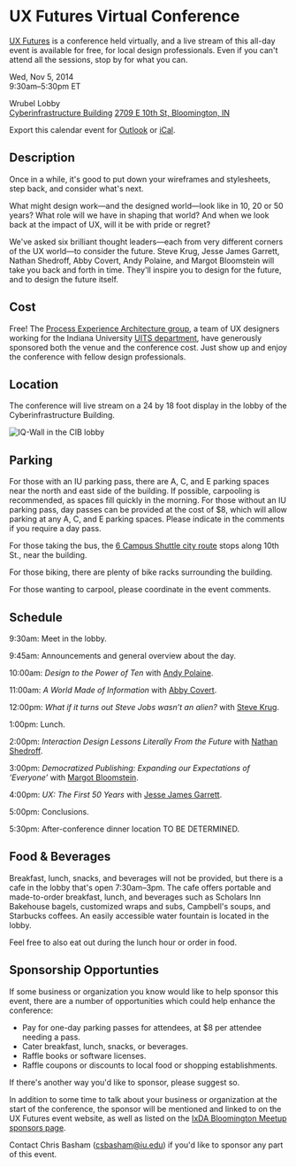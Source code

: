 # UX Futures Virtual Conference

[UX Futures](https://www.eventbrite.com/e/ux-futures-registration-12433112775) is a conference held virtually, and a live stream of this all-day event is available for free, for local design professionals. Even if you can't attend all the sessions, stop by for what you can. 

Wed, Nov 5, 2014  
9:30am–5:30pm ET

Wrubel Lobby  
[Cyberinfrastructure Building](http://it.iu.edu/cib/)
[2709 E 10th St, Bloomington, IN](https://goo.gl/maps/l4E9E)

Export this calendar event for [Outlook](http://www.meetup.com/IxDA-Bloomington/events/210477722/ical/UX+Futures+Virtual+Conference/) or [iCal](http://www.meetup.com/IxDA-Bloomington/events/210477722/ical/UX+Futures+Virtual+Conference.ics).

## Description

Once in a while, it's good to put down your wireframes and stylesheets, step back, and consider what's next.

What might design work—and the designed world—look like in 10, 20 or 50 years? What role will we have in shaping that world? And when we look back at the impact of UX, will it be with pride or regret?

We've asked six brilliant thought leaders—each from very different corners of the UX world—to consider the future. Steve Krug, Jesse James Garrett, Nathan Shedroff, Abby Covert, Andy Polaine, and Margot Bloomstein will take you back and forth in time. They'll inspire you to design for the future, and to design the future itself.

## Cost

Free! The [Process Experience Architecture group](http://pxa.iu.edu), a team of UX designers working for the Indiana University [UITS department](http://uits.iu.edu/), have generously sponsored both the venue and the conference cost. Just show up and enjoy the conference with fellow design professionals.

## Location

The conference will live stream on a 24 by 18 foot display in the lobby of the Cyberinfrastructure Building.

![IQ-Wall in the CIB lobby](https://cloud.githubusercontent.com/assets/347558/4631093/dc89a44a-53b2-11e4-9914-23996577e3c3.jpg)

## Parking

For those with an IU parking pass, there are A, C, and E parking spaces near the north and east side of the building. If possible, carpooling is recommended, as spaces fill quickly in the morning. 
For those without an IU parking pass, day passes can be provided at the cost of $8, which will allow parking at any A, C, and E parking spaces. Please indicate in the comments if you require a day pass.

For those taking the bus, the [6 Campus Shuttle city route](http://bloomingtontransit.com/6-campus-shuttle-and-6-limited-new/) stops along 10th St., near the building.

For those biking, there are plenty of bike racks surrounding the building.

For those wanting to carpool, please coordinate in the event comments.

## Schedule

9:30am: Meet in the lobby. 

9:45am: Announcements and general overview about the day.

10:00am: *Design to the Power of Ten* with [Andy Polaine](http://rosenfeldmedia.com/experts/andy-polaine).

11:00am: *A World Made of Information* with [Abby Covert](http://abbytheia.com/about/).

12:00pm: *What if it turns out Steve Jobs wasn’t an alien?* with [Steve Krug](http://rosenfeldmedia.com/experts/steve-krug).

1:00pm: Lunch.

2:00pm: *Interaction Design Lessons Literally From the Future* with [Nathan Shedroff](http://rosenfeldmedia.com/experts/nathan-shedroff).

3:00pm: *Democratized Publishing: Expanding our Expectations of ‘Everyone’* with [Margot Bloomstein](http://appropriateinc.com/).

4:00pm: *UX: The First 50 Years* with [Jesse James Garrett](http://www.jjg.net/about/).

5:00pm: Conclusions.

5:30pm: After-conference dinner location TO BE DETERMINED.

## Food & Beverages

Breakfast, lunch, snacks, and beverages will not be provided, but there is a cafe in the lobby that's open 7:30am–3pm. The cafe offers portable and made-to-order breakfast, lunch, and beverages such as Scholars Inn Bakehouse bagels, customized wraps and subs, Campbell's soups, and Starbucks coffees. An easily accessible water fountain is located in the lobby. 

Feel free to also eat out during the lunch hour or order in food.

## Sponsorship Opportunties

If some business or organization you know would like to help sponsor this event, there are a number of opportunities which could help enhance the conference:

- Pay for one-day parking passes for attendees, at $8 per attendee needing a pass. 
- Cater breakfast, lunch, snacks, or beverages. 
- Raffle books or software licenses. 
- Raffle coupons or discounts to local food or shopping establishments. 

If there's another way you'd like to sponsor, please suggest so. 

In addition to some time to talk about your business or organization at the start of the conference, the sponsor will be mentioned and linked to on the UX Futures event website, as well as listed on the [IxDA Bloomington Meetup sponsors page](http://www.meetup.com/IxDA-Bloomington/sponsors/). 

Contact Chris Basham (csbasham@iu.edu) if you'd like to sponsor any part of this event.
